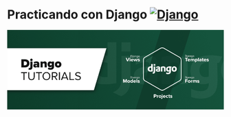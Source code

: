 # Practicando con Django [![Django](https://img.shields.io/badge/Python-Django-blue)](https://github.com/)

![](./tutorial_django.png)


